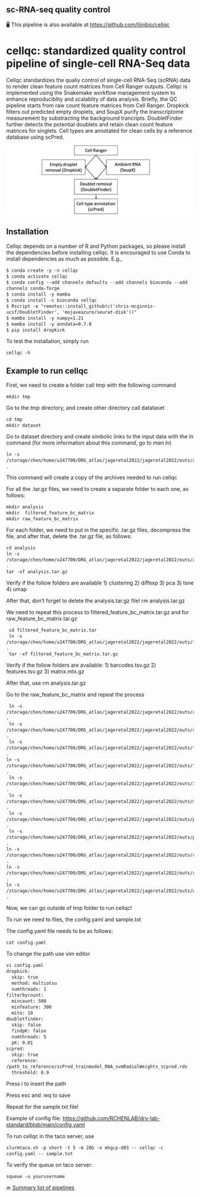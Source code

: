 ## sc-RNA-seq quality control

🖥️ This pipeline is also available at https://github.com/lijinbio/cellqc

# cellqc: standardized quality control pipeline of single-cell RNA-Seq data

Cellqc standardizes the qualiy control of single-cell RNA-Seq (scRNA) data to render clean feature count matrices from Cell Ranger outputs. Cellqc is implemented using the Snakemake workflow management system to enhance reproduciblity and scalablity of data analysis. Briefly, the QC pipeline starts from raw count feature matrices from Cell Ranger. Dropkick filters out predicted empty droplets, and SoupX purify the transcriptome measurement by substracting the background trancripts. DoubletFinder further detects the potential doublets and retain clean count feature matrices for singlets. Cell types are annotated for clean cells by a reference database using scPred.

![workflow](https://github.com/RCHENLAB/dry-lab-standard/blob/main/workflow.png)

## Installation

Cellqc depends on a number of R and Python packages, so please install the dependencies before installing cellqc. It is encouraged to use Conda to install dependencies as much as possible. E.g.,

```
$ conda create -y -n cellqc
$ conda activate cellqc
$ conda config --add channels defaults --add channels bioconda --add channels conda-forge
$ conda install -y mamba
$ conda install -c bioconda cellqc 
$ Rscript -e "remotes::install_github(c('chris-mcginnis-ucsf/DoubletFinder', 'mojaveazure/seurat-disk'))"
$ mamba install -y numpy=1.21 
$ mamba install -y anndata=0.7.8 
$ pip install dropkick
```



To test the installation, simply run

```
cellqc -h
```

## Example to run cellqc 

First, we need to create a folder call tmp with the following command

```
mkdir tmp
```

Go to the *tmp* directory, and create other directory call datataset

```
cd tmp
mkdir dataset
```

Go to dataset directory and create simbolic links to the input data with the *ln* command (for more information about this command, go to *man ln*) 

```
ln -s /storage/chen/home/u247700/DRG_atlas/jageretal2022/jageretal2022/outs/analysis.tar.gz . 
```

This command will create a copy of the archives needed to run cellqc 

For all the .tar.gz files, we need to create a separate folder to each one, as follows: 

```
mkdir analysis 
mkdir  filtered_feature_bc_matrix 
mkdir raw_feature_bc_matrix 
```

For each folder, we need to put in the specific .tar.gz files, decompress the file, and after that, delete the .tar.gz file, as follows: 
```
cd analysis 
ln -s /storage/chen/home/u247700/DRG_atlas/jageretal2022/jageretal2022/outs/analysis.tar.gz . 
tar -xf analysis.tar.gz 
```

Verify if the follow folders are available 1) clustering 2) diffexp 3) pca 3) tsne 4) umap 

After that, don’t forget to delete the analysis.tar.gz file! rm analysis.tar.gz

We need to repeat this process to filtered_feature_bc_matrix.tar.gz and for raw_feature_bc_matrix.tar.gz
```
 cd filtered_feature_bc_matrix.tar
 ln -s /storage/chen/home/u247700/DRG_atlas/jageretal2022/jageretal2022/outs/filtered_feature_bc_matrix.tar.gz .
 tar -xf filtered_feature_bc_matrix.tar.gz 
```

Verify if the follow folders are available: 1) barcodes.tsv.gz 2) features.tsv.gz 3) matrix.mtx.gz 

After that, use rm analysis.tar.gz 

Go to the raw_feature_bc_matrix and repeat the process 

```
 ln -s /storage/chen/home/u247700/DRG_atlas/jageretal2022/jageretal2022/outs/analysis.tar.gz .
 ln -s /storage/chen/home/u247700/DRG_atlas/jageretal2022/jageretal2022/outs/cloupe.cloupe .
 ln -s /storage/chen/home/u247700/DRG_atlas/jageretal2022/jageretal2022/outs/filtered_feature_bc_matrix.h5 .  
ln -s /storage/chen/home/u247700/DRG_atlas/jageretal2022/jageretal2022/outs/filtered_feature_bc_matrix.tar.gz .
 ln -s /storage/chen/home/u247700/DRG_atlas/jageretal2022/jageretal2022/outs/3v3_22_389_retina_N_NeunT/metrics_summary.csv . 
 ln -s /storage/chen/home/u247700/DRG_atlas/jageretal2022/jageretal2022/outs/molecule_info.h5 . 
 ln -s /storage/chen/home/u247700/DRG_atlas/jageretal2022/jageretal2022/outs/possorted_genome_bam.bam . 
 ln -s /storage/chen/home/u247700/DRG_atlas/jageretal2022/jageretal2022/outs/possorted_genome_bam.bam.bai . 
ln -s /storage/chen/home/u247700/DRG_atlas/jageretal2022/jageretal2022/outs/raw_feature_bc_matrix.h5 .  
ln -s /storage/chen/home/u247700/DRG_atlas/jageretal2022/jageretal2022/outs/raw_feature_bc_matrix.tar.gz . 
ln -s /storage/chen/home/u247700/DRG_atlas/jageretal2022/jageretal2022/outs/web_summary.html .
```
Now, we can go outside of tmp folder to run cellqc! 

To run we need to files, the config.yaml and sample.txt 


The config.yaml file needs to be as follows:

```
cat config.yaml 
```  

To change the path use vim editor 

```
vi config.yaml
dropkick:
  skip: true
  method: multiotsu
  numthreads: 1
filterbycount:
  mincount: 500
  minfeature: 300
  mito: 10
doubletfinder:
  skip: false
  findpK: false
  numthreads: 5
  pK: 0.01
scpred:
  skip: true
  reference: /path_to_reference/scPred_trainmodel_RNA_svmRadialWeights_scpred.rds
  threshold: 0.9
```  
  

Press i to insert the path  

Press esc and  :wq to save

Repeat for the sample.txt file! 


Example of config file: <https://github.com/RCHENLAB/dry-lab-standard/blob/main/config.yaml>

To run cellqc in the taco server, use 

```
slurmtaco.sh -p short -t 5 -m 20G -n mhgcp-d03 -- cellqc -c config.yaml -- sample.txt

```  

To verify the queue on taco server: 

```
squeue -u yourusername
```   


🔙 [Summary list of pipelines](https://github.com/RCHENLAB/dry-lab-standard/wiki)

